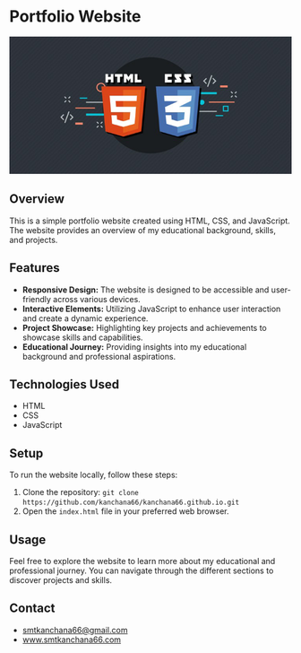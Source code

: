 # Portfolio Website
<p align="center">
<img src="https://github.com/kanchana66/portfolio./blob/main/html.css.png"/>
</p>

## Overview

This is a simple portfolio website created using HTML, CSS, and JavaScript. The website provides an overview of my educational background, skills, and projects.

## Features

- **Responsive Design:** The website is designed to be accessible and user-friendly across various devices.
- **Interactive Elements:** Utilizing JavaScript to enhance user interaction and create a dynamic experience.
- **Project Showcase:** Highlighting key projects and achievements to showcase skills and capabilities.
- **Educational Journey:** Providing insights into my educational background and professional aspirations.

## Technologies Used

- HTML
- CSS
- JavaScript

## Setup

To run the website locally, follow these steps:

1. Clone the repository: `git clone https://github.com/kanchana66/kanchana66.github.io.git`
2. Open the `index.html` file in your preferred web browser.

## Usage

Feel free to explore the website to learn more about my educational and professional journey. You can navigate through the different sections to discover projects and skills.


## Contact

- smtkanchana66@gmail.com
- <a href="https://smtkanchana66.github.io"> www.smtkanchana66.com </a>
